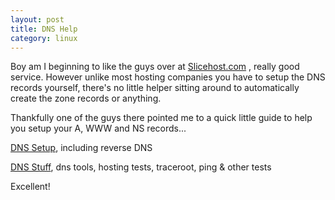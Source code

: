 ```yaml
---
layout: post
title: DNS Help
category: linux
---
```


Boy am I beginning to like the guys over at <a href="https://manage.slicehost.com/customers/signup?referrer=40880733">Slicehost.com</a> , really good service.  However unlike most hosting companies you have to setup the DNS records yourself, there's no little helper sitting around to automatically create the zone records or anything.

Thankfully one of the guys there pointed me to a quick little guide to help you setup your A, WWW and NS records...

<a href="http://www.usefuljaja.com/2007/4/setting-up-your-domain">DNS Setup</a>, including reverse DNS

<a href="http://www.dnsstuff.com/">DNS Stuff</a>, dns tools, hosting tests, traceroot, ping & other tests

Excellent!
